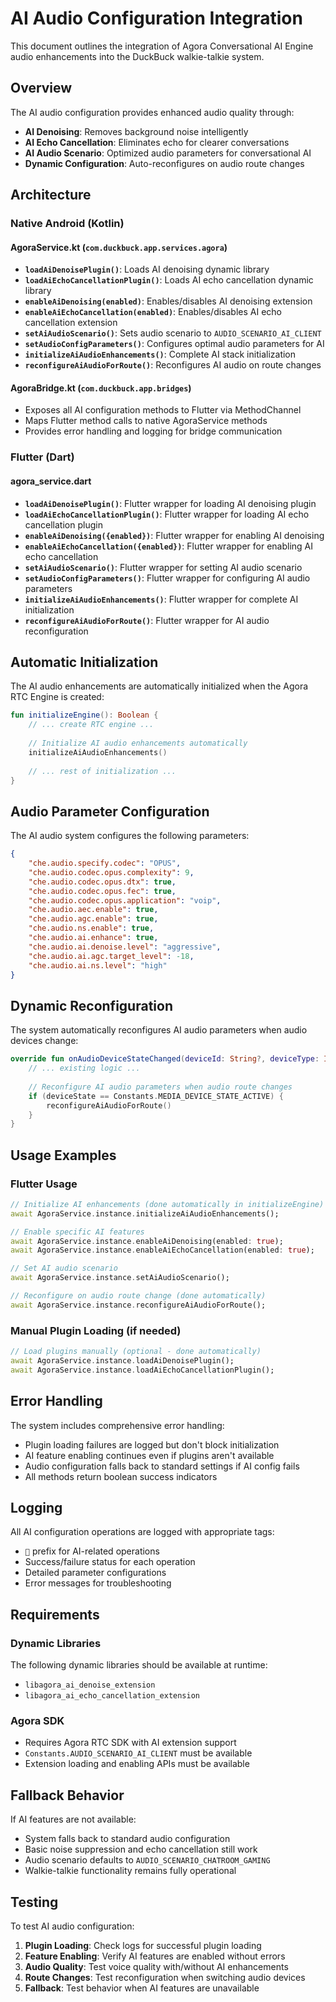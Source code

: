 # AI Audio Configuration Integration

This document outlines the integration of Agora Conversational AI Engine audio enhancements into the DuckBuck walkie-talkie system.

## Overview

The AI audio configuration provides enhanced audio quality through:
- **AI Denoising**: Removes background noise intelligently
- **AI Echo Cancellation**: Eliminates echo for clearer conversations
- **AI Audio Scenario**: Optimized audio parameters for conversational AI
- **Dynamic Configuration**: Auto-reconfigures on audio route changes

## Architecture

### Native Android (Kotlin)

#### AgoraService.kt (`com.duckbuck.app.services.agora`)
- **`loadAiDenoisePlugin()`**: Loads AI denoising dynamic library
- **`loadAiEchoCancellationPlugin()`**: Loads AI echo cancellation dynamic library
- **`enableAiDenoising(enabled)`**: Enables/disables AI denoising extension
- **`enableAiEchoCancellation(enabled)`**: Enables/disables AI echo cancellation extension
- **`setAiAudioScenario()`**: Sets audio scenario to `AUDIO_SCENARIO_AI_CLIENT`
- **`setAudioConfigParameters()`**: Configures optimal audio parameters for AI
- **`initializeAiAudioEnhancements()`**: Complete AI stack initialization
- **`reconfigureAiAudioForRoute()`**: Reconfigures AI audio on route changes

#### AgoraBridge.kt (`com.duckbuck.app.bridges`)
- Exposes all AI configuration methods to Flutter via MethodChannel
- Maps Flutter method calls to native AgoraService methods
- Provides error handling and logging for bridge communication

### Flutter (Dart)

#### agora_service.dart
- **`loadAiDenoisePlugin()`**: Flutter wrapper for loading AI denoising plugin
- **`loadAiEchoCancellationPlugin()`**: Flutter wrapper for loading AI echo cancellation plugin
- **`enableAiDenoising({enabled})`**: Flutter wrapper for enabling AI denoising
- **`enableAiEchoCancellation({enabled})`**: Flutter wrapper for enabling AI echo cancellation
- **`setAiAudioScenario()`**: Flutter wrapper for setting AI audio scenario
- **`setAudioConfigParameters()`**: Flutter wrapper for configuring AI audio parameters
- **`initializeAiAudioEnhancements()`**: Flutter wrapper for complete AI initialization
- **`reconfigureAiAudioForRoute()`**: Flutter wrapper for AI audio reconfiguration

## Automatic Initialization

The AI audio enhancements are automatically initialized when the Agora RTC Engine is created:

```kotlin
fun initializeEngine(): Boolean {
    // ... create RTC engine ...
    
    // Initialize AI audio enhancements automatically
    initializeAiAudioEnhancements()
    
    // ... rest of initialization ...
}
```

## Audio Parameter Configuration

The AI audio system configures the following parameters:

```json
{
    "che.audio.specify.codec": "OPUS",
    "che.audio.codec.opus.complexity": 9,
    "che.audio.codec.opus.dtx": true,
    "che.audio.codec.opus.fec": true,
    "che.audio.codec.opus.application": "voip",
    "che.audio.aec.enable": true,
    "che.audio.agc.enable": true,
    "che.audio.ns.enable": true,
    "che.audio.ai.enhance": true,
    "che.audio.ai.denoise.level": "aggressive",
    "che.audio.ai.agc.target_level": -18,
    "che.audio.ai.ns.level": "high"
}
```

## Dynamic Reconfiguration

The system automatically reconfigures AI audio parameters when audio devices change:

```kotlin
override fun onAudioDeviceStateChanged(deviceId: String?, deviceType: Int, deviceState: Int) {
    // ... existing logic ...
    
    // Reconfigure AI audio parameters when audio route changes
    if (deviceState == Constants.MEDIA_DEVICE_STATE_ACTIVE) {
        reconfigureAiAudioForRoute()
    }
}
```

## Usage Examples

### Flutter Usage

```dart
// Initialize AI enhancements (done automatically in initializeEngine)
await AgoraService.instance.initializeAiAudioEnhancements();

// Enable specific AI features
await AgoraService.instance.enableAiDenoising(enabled: true);
await AgoraService.instance.enableAiEchoCancellation(enabled: true);

// Set AI audio scenario
await AgoraService.instance.setAiAudioScenario();

// Reconfigure on audio route change (done automatically)
await AgoraService.instance.reconfigureAiAudioForRoute();
```

### Manual Plugin Loading (if needed)

```dart
// Load plugins manually (optional - done automatically)
await AgoraService.instance.loadAiDenoisePlugin();
await AgoraService.instance.loadAiEchoCancellationPlugin();
```

## Error Handling

The system includes comprehensive error handling:
- Plugin loading failures are logged but don't block initialization
- AI feature enabling continues even if plugins aren't available
- Audio configuration falls back to standard settings if AI config fails
- All methods return boolean success indicators

## Logging

All AI configuration operations are logged with appropriate tags:
- `🤖` prefix for AI-related operations
- Success/failure status for each operation
- Detailed parameter configurations
- Error messages for troubleshooting

## Requirements

### Dynamic Libraries
The following dynamic libraries should be available at runtime:
- `libagora_ai_denoise_extension`
- `libagora_ai_echo_cancellation_extension`

### Agora SDK
- Requires Agora RTC SDK with AI extension support
- `Constants.AUDIO_SCENARIO_AI_CLIENT` must be available
- Extension loading and enabling APIs must be available

## Fallback Behavior

If AI features are not available:
- System falls back to standard audio configuration
- Basic noise suppression and echo cancellation still work
- Audio scenario defaults to `AUDIO_SCENARIO_CHATROOM_GAMING`
- Walkie-talkie functionality remains fully operational

## Testing

To test AI audio configuration:

1. **Plugin Loading**: Check logs for successful plugin loading
2. **Feature Enabling**: Verify AI features are enabled without errors
3. **Audio Quality**: Test voice quality with/without AI enhancements
4. **Route Changes**: Test reconfiguration when switching audio devices
5. **Fallback**: Test behavior when AI features are unavailable
